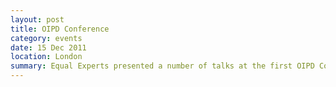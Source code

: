 ```yaml
---
layout: post
title: OIPD Conference
category: events
date: 15 Dec 2011
location: London
summary: Equal Experts presented a number of talks at the first OIPD Conference in London. Julian Browne talked about 100 year architecture, a cautionary tale of how the battle for the web was lost and won, Phil Parker gave a live coding demonstration using Groovy and Chris Tarttelin presented 'A Shot of Coffee Script'.<br><a href="http://www.yourdigitalfuture.co.uk/">Conference site</a>
---
```

